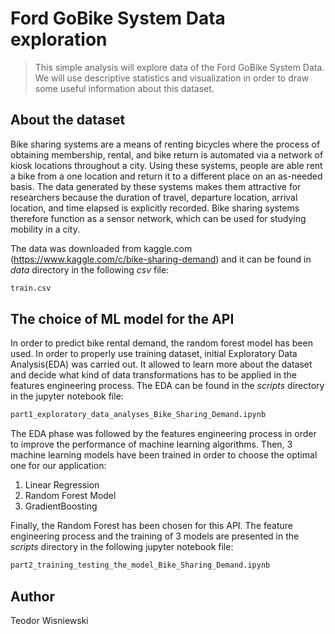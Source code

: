 # Ford GoBike System Data exploration 
> This simple analysis will explore data of the Ford GoBike System Data. We will use descriptive statistics and visualization in order to draw some useful information about this dataset.


## About the dataset

Bike sharing systems are a means of renting bicycles where the process of obtaining membership, rental, and bike return is automated via a network of kiosk locations throughout a city. Using these systems, people are able rent a bike from a one location and return it to a different place on an as-needed basis. The data generated by these systems makes them attractive for researchers because the duration of travel, departure location, arrival location, and time elapsed is explicitly recorded. Bike sharing systems therefore function as a sensor network, which can be used for studying mobility in a city. 


The data was downloaded from kaggle.com (<https://www.kaggle.com/c/bike-sharing-demand>)
and it can be found in _data_ directory in the following _csv_ file:
```sh
train.csv
```

## The choice of ML model for the API
In order to predict bike rental demand, the random forest model has been used. In order to properly use training dataset, initial Exploratory Data Analysis(EDA) was carried out.
It allowed to learn more about the dataset and decide what kind of data transformations has to be applied in the features engineering process.
The EDA can be found in the _scripts_ directory in the jupyter notebook file:

```sh
part1_exploratory_data_analyses_Bike_Sharing_Demand.ipynb
```



The EDA phase was followed by the features engineering process in order to improve the performance of machine learning algorithms. Then, 3 machine learning models have been trained in order to choose the optimal one for our application:
1. Linear Regression
2. Random Forest Model
3. GradientBoosting

Finally, the Random Forest has been chosen for this API. The feature engineering process and the training of 3 models are presented in the _scripts_ directory in the following jupyter notebook file:
```sh
part2_training_testing_the_model_Bike_Sharing_Demand.ipynb
```


## Author
Teodor Wisniewski

